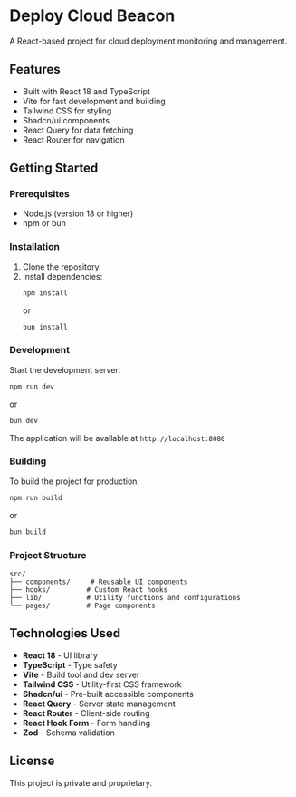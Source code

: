 # Deploy Cloud Beacon

A React-based project for cloud deployment monitoring and management.

## Features

- Built with React 18 and TypeScript
- Vite for fast development and building
- Tailwind CSS for styling
- Shadcn/ui components
- React Query for data fetching
- React Router for navigation

## Getting Started

### Prerequisites

- Node.js (version 18 or higher)
- npm or bun

### Installation

1. Clone the repository
2. Install dependencies:
   ```bash
   npm install
   ```
   or
   ```bash
   bun install
   ```

### Development

Start the development server:

```bash
npm run dev
```
or
```bash
bun dev
```

The application will be available at `http://localhost:8080`

### Building

To build the project for production:

```bash
npm run build
```
or
```bash
bun build
```

### Project Structure

```
src/
├── components/     # Reusable UI components
├── hooks/         # Custom React hooks
├── lib/           # Utility functions and configurations
└── pages/         # Page components
```

## Technologies Used

- **React 18** - UI library
- **TypeScript** - Type safety
- **Vite** - Build tool and dev server
- **Tailwind CSS** - Utility-first CSS framework
- **Shadcn/ui** - Pre-built accessible components
- **React Query** - Server state management
- **React Router** - Client-side routing
- **React Hook Form** - Form handling
- **Zod** - Schema validation

## License

This project is private and proprietary.
